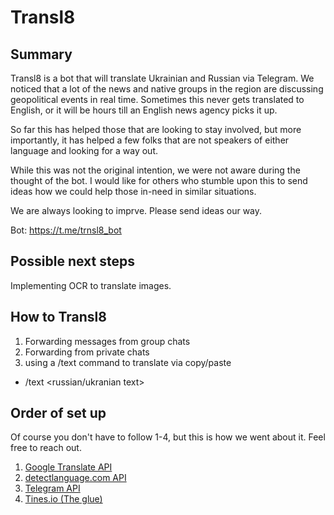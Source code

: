 # Transl8

## Summary

Transl8 is a bot that will translate Ukrainian and Russian via Telegram. We noticed that a lot of the news and native groups in the region are discussing geopolitical events in real time. Sometimes this never gets translated to English, or it will be hours till an English news agency picks it up. 

So far this has helped those that are looking to stay involved, but more importantly, it has helped a few folks that are not speakers of either language and looking for a way out. 

While this was not the original intention, we were not aware during the thought of the bot. I would like for others who stumble upon this to send ideas how we could help those in-need in similar situations.

We are always looking to imprve. Please send ideas our way.

Bot: https://t.me/trnsl8_bot

## Possible next steps
Implementing OCR to translate images.


## How to Transl8

1. Forwarding messages from group chats
2. Forwarding from private chats
3. using a /text command to translate via copy/paste
- /text <russian/ukranian text>


## Order of set up

Of course you don't have to follow 1-4, but this is how we went about it. Feel free to reach out.

1. [Google Translate API](translateapi/README.md)
2. [detectlanguage.com API](detectionlanguage/README.md)
3. [Telegram API](/telegramapi/README.md)
4. [Tines.io (The glue)](/tines/README.md)


